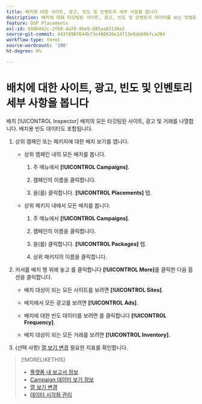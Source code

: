 ```yaml
---
title: 배치에 대한 사이트, 광고, 빈도 및 인벤토리 세부 사항을 봅니다
description: 배치에 대해 타깃팅된 사이트, 광고, 빈도 및 인벤토리 데이터를 보는 방법을 알아봅니다.
feature: DSP Placements
exl-id: b58b442c-2fb8-4a78-9be9-d85aa83136e2
source-git-commit: 443f8907644bf3e480626e14713e8abb9bfca284
workflow-type: tm+mt
source-wordcount: '190'
ht-degree: 0%

---
```


# 배치에 대한 사이트, 광고, 빈도 및 인벤토리 세부 사항을 봅니다

배치 [!UICONTROL Inspector] 배치의 모든 타깃팅된 사이트, 광고 및 거래를 나열합니다. 배치용 빈도 데이터도 포함됩니다.

1. 상위 캠페인 또는 패키지에 대한 배치 보기를 엽니다.

   * 상위 캠페인 내의 모든 배치를 봅니다.

      1. 주 메뉴에서 **[!UICONTROL Campaigns]**.

      1. 캠페인의 이름을 클릭합니다.

      1. 을(를) 클릭합니다. **[!UICONTROL Placements]** 탭.
   * 상위 패키지 내에서 모든 배치를 봅니다.

      1. 주 메뉴에서 **[!UICONTROL Campaigns]**.

      1. 캠페인의 이름을 클릭합니다.

      1. 을(를) 클릭합니다. **[!UICONTROL Packages]** 탭.

      1. 상위 패키지의 이름을 클릭합니다.


1. 커서를 배치 행 위에 놓고 를 클릭합니다 **[!UICONTROL More]**&#x200B;를 클릭한 다음 옵션을 클릭합니다.

   * 배치 대상이 되는 모든 사이트를 보려면 **[!UICONTROL Sites]**.

   * 배치에서 모든 광고를 보려면 **[!UICONTROL Ads]**.

   * 배치에 대한 빈도 데이터를 보려면 를 클릭합니다 **[!UICONTROL Frequency]**.

   * 배치 대상이 되는 모든 거래를 보려면 **[!UICONTROL Inventory]**.

1. (선택 사항) [열 보기 변경](column-view-change.md) 필요한 지표를 확인합니다.

>[!MORELIKETHIS]
>
>* [플랫폼 내 보고서 정보](campaign-reports-about.md)
>* [Campaign 데이터 보기 정보](campaign-data-views-about.md)
>* [열 보기 변경](column-view-change.md)
>* [데이터 시각화 관리](campaign-data-visualization-manage.md)

